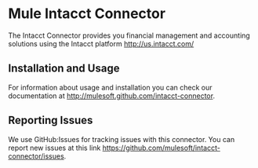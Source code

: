 Mule Intacct Connector
=========================

The Intacct Connector provides you financial management and accounting solutions using the Intacct platform http://us.intacct.com/ 

Installation and Usage
----------------------

For information about usage and installation you can check our documentation at http://mulesoft.github.com/intacct-connector.

Reporting Issues
----------------

We use GitHub:Issues for tracking issues with this connector. You can report new issues at this link https://github.com/mulesoft/intacct-connector/issues.
